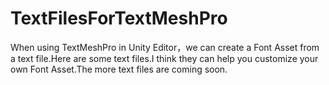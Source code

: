 # TextFilesForTextMeshPro
When using TextMeshPro in Unity Editor，we can create a Font Asset from a text file.Here are some text files.I think they can help you customize your own Font Asset.The more text files are coming soon.
